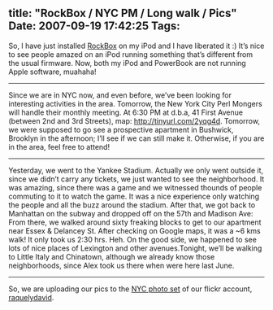 title: "RockBox / NYC PM / Long walk / Pics"
Date: 2007-09-19 17:42:25
Tags: 
---
<p>So, I have just installed <a href="http://www.rockbox.org" target="_blank">RockBox</a> on my iPod and I have liberated it :) It&#8217;s nice to see people amazed on an iPod running something that&#8217;s different from the usual firmware. Now, both my iPod and PowerBook are not running Apple software, muahaha!

</p>
<hr>
<p>Since we are in NYC now, and even before, we&#8217;ve been looking for interesting activities in the area. Tomorrow, the New York City Perl Mongers will handle their monthly meeting. At 6:30 PM at d.b.a, 41 First Avenue (between 2nd and 3rd Streets), map: <a href="http://tinyurl.com/2yqg4d" target="_blank"><a href="http://tinyurl.com/2yqg4d">http://tinyurl.com/2yqg4d</a></a>. Tomorrow, we were supposed to go see a prospective apartment in Bushwick, Brooklyn in the afternoon; I&#8217;ll see if we can still make it. Otherwise, if you are in the area, feel free to attend! </p>
<hr>
<p>Yesterday, we went to the Yankee Stadium. Actually we only went outside it, since we didn&#8217;t carry any tickets, we just wanted to see the neighborhood. It was amazing, since there was a game and we witnessed thounds of people commuting to it to watch the game. It was a nice experience only watching the people and all the buzz around the stadium. After that, we got back to Manhattan on the subway and dropped off on the 57th and Madison Ave: From there, we walked around sixty freaking blocks to get to our apartment near Essex &amp; Delancey St. After checking on Google maps, it was a ~6 kms walk! It only took us 2:30 hrs. Heh. On the good side, we happened to see lots of nice places of Lexington and other avenues.Tonight, we&#8217;ll be walking to Little Italy and Chinatown, although we already know those neighborhoods, since Alex took us there when were here last June.

</p>
<hr>
<p>So, we are uploading our pics to the <a href="http://www.flickr.com/photos/raquelydavid/sets/72157602073690584/" target="_blank">NYC photo set</a> of our flickr account, <a href="http://www.flickr.com/photos/raquelydavid/" target="_blank">raquelydavid</a>. </p>
